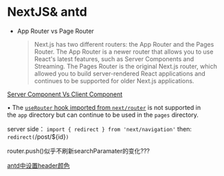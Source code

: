 # NextJS& antd

- App Router vs Page Router
    
    > Next.js has two different routers: the App Router and the Pages Router. The App Router is a newer router that allows you to use React's latest features, such as Server Components and Streaming. The Pages Router is the original Next.js router, which allowed you to build server-rendered React applications and continues to be supported for older Next.js applications.
    > 

[Server Component Vs Client Component](notes/tech/%E8%BD%AF%E4%BB%B6%E6%8A%80%E6%9C%AF/Front%20end%20developer/NextJS&%20antd/Server%20Component%20Vs%20Client%20Component.md)

• The [`useRouter` hook imported from `next/router`](https://nextjs.org/docs/pages/api-reference/functions/use-router) is not supported in the `app` directory but can continue to be used in the `pages` directory.

server side： `import { redirect } from 'next/navigation'`  then:` redirect(`/post/${id}`)`

router.push()似乎不刷新searchParamater的变化???

[antd中设置header颜色](notes/tech/%E8%BD%AF%E4%BB%B6%E6%8A%80%E6%9C%AF/Front%20end%20developer/NextJS&%20antd/antd%E4%B8%AD%E8%AE%BE%E7%BD%AEheader%E9%A2%9C%E8%89%B2.md)